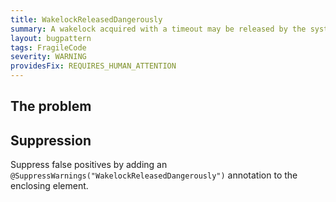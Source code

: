 ```yaml
---
title: WakelockReleasedDangerously
summary: A wakelock acquired with a timeout may be released by the system before calling `release`, even after checking `isHeld()`. If so, it will throw a RuntimeException. Please wrap in a try/catch block.
layout: bugpattern
tags: FragileCode
severity: WARNING
providesFix: REQUIRES_HUMAN_ATTENTION
---
```


<!--
*** AUTO-GENERATED, DO NOT MODIFY ***
To make changes, edit the @BugPattern annotation or the explanation in docs/bugpattern.
-->

## The problem


## Suppression
Suppress false positives by adding an `@SuppressWarnings("WakelockReleasedDangerously")` annotation to the enclosing element.
